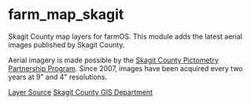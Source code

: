 # farm_map_skagit

Skagit County map layers for farmOS. This module adds the latest aerial images published by Skagit County.

Aerial imagery is made possible by the [Skagit County Pictometry Partnership Program](https://www.skagitcounty.net/Departments/GIS/aerialPICT.htm). Since 2007, images have been acquired every two years at 9" and 4" resolutions.

[Layer Source](https://www.skagitcounty.net/gispublic/rest/services)
[Skagit County GIS Department](https://www.skagitcounty.net/Departments/GIS/main.htm)
